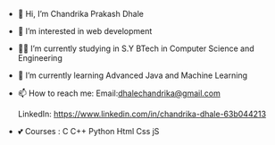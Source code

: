 - 👋 Hi, I’m Chandrika Prakash Dhale 
- 👀 I’m interested in web development 
- 👩‍🎓 I’m currently studying in S.Y BTech in Computer Science and Engineering
- 🌱 I’m currently learning Advanced Java and Machine Learning


- 📫 How to reach me:
     Email:dhalechandrika@gmail.com 
    
     LinkedIn: 
     https://www.linkedin.com/in/chandrika-dhale-63b044213
      

     
    
- 💕 Courses :
     C
     C++
     Python 
     Html
     Css
     jS 




<!---
CHANDRIKA5687/CHANDRIKA5687 is a ✨ special ✨ repository because its `README.md` (this file) appears on your GitHub profile.
You can click the Preview link to take a look at your changes.
--->
